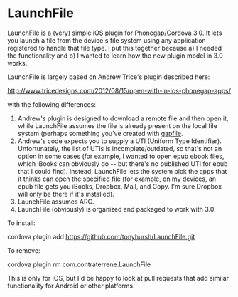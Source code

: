 LaunchFile
==========

LaunchFile is a (very) simple iOS plugin for Phonegap/Cordova 3.0. It lets you launch a file from the device's file system using any application registered to handle that file type. I put this together because a) I needed the functionality and b) I wanted to learn how the new plugin model in 3.0 works.

LaunchFile is largely based on Andrew Trice's plugin described here: 

<http://www.tricedesigns.com/2012/08/15/open-with-in-ios-phonegap-apps/> 

with the following differences:

1) Andrew's plugin is designed to download a remote file and then open it, while LaunchFile assumes the file is already present on the local file system (perhaps something you've created with [gapfile](https://github.com/tonyhursh/gapfile "Gapfile").
2) Andrew's code expects you to supply a UTI (Uniform Type Identifier). Unfortunately, the list of UTIs is incomplete/outdated, so that's not an option in some cases (for example, I wanted to open epub ebook files, which iBooks can obviously do -- but there's no published UTI for epub that I could find). Instead, LaunchFile lets the system pick the apps that it thinks can open the specified file (for example, on my devices, an epub file gets you iBooks, Dropbox, Mail, and Copy. I'm sure Dropbox will only be there if it's installed).
3) LaunchFile assumes ARC.
4) LaunchFile (obviously) is organized and packaged to work with 3.0.

To install:

cordova plugin add https://github.com/tonyhursh/LaunchFile.git

To remove:

cordova plugin rm com.contraterrene.LaunchFile

This is only for iOS, but I'd be happy to look at pull requests that add similar functionality for Android or other platforms.






